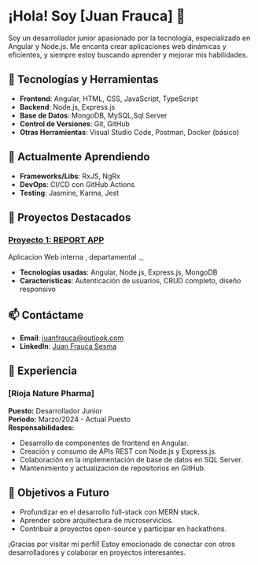 # ¡Hola! Soy [Juan Frauca] 👋

Soy un desarrollador junior apasionado por la tecnología, especializado en Angular y Node.js. Me encanta crear aplicaciones web dinámicas y eficientes, y siempre estoy buscando aprender y mejorar mis habilidades.

## 🔧 Tecnologías y Herramientas

- **Frontend**: Angular, HTML, CSS, JavaScript, TypeScript
- **Backend**: Node.js, Express.js
- **Base de Datos**: MongoDB, MySQL,Sql Server
- **Control de Versiones**: Git, GitHub
- **Otras Herramientas**: Visual Studio Code, Postman, Docker (básico)

## 🌱 Actualmente Aprendiendo

- **Frameworks/Libs**: RxJS, NgRx
- **DevOps**: CI/CD con GitHub Actions
- **Testing**: Jasmine, Karma, Jest

## 📂 Proyectos Destacados

### [Proyecto 1: REPORT APP]([URL_del_Repositorio](https://github.com/wuuanito/AngularReporting.git))
Aplicacion Web interna , departamental ._
- **Tecnologías usadas**: Angular, Node.js, Express.js, MongoDB
- **Características**: Autenticación de usuarios, CRUD completo, diseño responsivo



## 📫 Contáctame

- **Email**: juanfrauca@outlook.com
- **LinkedIn**: [Juan Frauca Sesma](www.linkedin.com/in/juan-frauca-sesma-48bba9264)

## 💼 Experiencia

### [Rioja Nature Pharma]
**Puesto:** Desarrollador Junior  
**Periodo:** Marzo/2024 - Actual Puesto  
**Responsabilidades:**
- Desarrollo de componentes de frontend en Angular.
- Creación y consumo de APIs REST con Node.js y Express.js.
- Colaboración en la implementación de base de datos en SQL Server.
- Mantenimiento y actualización de repositorios en GitHub.





## 🎯 Objetivos a Futuro

- Profundizar en el desarrollo full-stack con MERN stack.
- Aprender sobre arquitectura de microservicios.
- Contribuir a proyectos open-source y participar en hackathons.

¡Gracias por visitar mi perfil! Estoy emocionado de conectar con otros desarrolladores y colaborar en proyectos interesantes.
